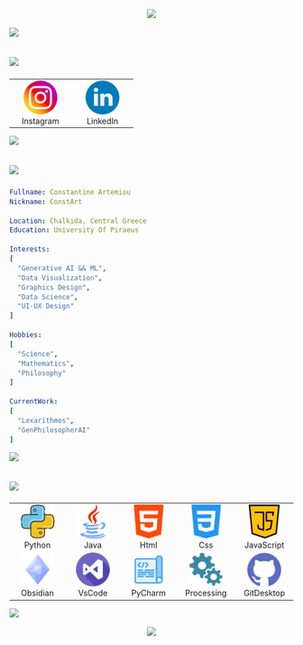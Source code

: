 <p align="center">
  <img src="https://capsule-render.vercel.app/api?type=waving&height=270&color=gradient&text=Hi%20there!%20I'm%20ConstArt&reversal=false&desc=A%20creative%20coder,%20blending%20AI%20and%20art%20into%20unique%20digital%20experiences.&fontSize=60&textBg=false&fontAlign=50&animation=twinkling&descSize=15&descAlignY=54&fontAlignY=39&strokeWidth=1"/>
</p>

<p>
  <img src="https://capsule-render.vercel.app/api?type=transparent&height=45&section=footer">
</p>

<h2>
  <img src="https://capsule-render.vercel.app/api?type=blur&height=45&color=gradient&text=Connect%20with%20me&reversal=false&fontSize=33&textBg=false&fontAlign=50&animation=scaleIn&fontColor=c5d1dec3&stroke=c5d1dec3" />
</h2>


<table align = "center">
  <tr>
    <td align="center" width="96">
      <a href = "https://www.instagram.com/const_art_sc/" alt = "const_art_sc | Instagram" target = "_blank"> 
      <img height="60" src="images/social/instagram.png">
      <a><br>Instagram
    </td>
    <td align="center" width="96">
      <a href = "https://www.linkedin.com/in/constantine-artemiou-727206331/" alt = "const_art_sc | LinkedIn" target = "_blank"> 
      <img height="60" src="images/social/linkedin.png">
      <a><br>LinkedIn
    </td>
  </tr>
</table>

<p>
  <img src="https://capsule-render.vercel.app/api?type=transparent&height=45&section=footer">
</p>

<h2>
  <img src="https://capsule-render.vercel.app/api?type=transparent&height=45&section=header&text=About%20me%20💡&fontSize=30&animation=scaleIn&fontColor=c5d1dec3&stroke=c5d1dec3" />
</h2>

```yaml
Fullname: Constantine Artemiou
Nickname: ConstArt

Location: Chalkida, Central Greece
Education: University Of Piraeus

Interests:
[
  "Generative AI && ML",
  "Data Visualization",
  "Graphics Design",
  "Data Science",
  "UI-UX Design"
]

Hobbies:
[
  "Science",
  "Mathematics",
  "Philosophy"
]

CurrentWork:
[
  "Lexarithmos",
  "GenPhilosopherAI"
]
```

<p>
  <img src="https://capsule-render.vercel.app/api?type=transparent&height=45&section=footer">
</p>

<h2>
  <img src="https://capsule-render.vercel.app/api?type=transparent&height=45&section=header&text=Technical%20Skills%20⚙️&fontSize=30&animation=scaleIn&fontColor=c5d1dec3&stroke=c5d1dec3" />
</h2>

<table align = "center">
  <tr>
    <td align="center" width="96">
      <img src="images/skills/languages/python.png" alt="Python" width="60" height="60" />
      <br>Python
    </td>
    <td align="center" width="96">
      <img src="images/skills/languages/java.png" alt="Java" width="60" height="60" />
      <br>Java
    </td>
    <td align="center" width="96">
      <img src="images/skills/languages/html.png" alt="Html" width="60" height="60" />
      <br>Html
    </td>
    <td align="center" width="96">
      <img src="images/skills/languages/css.png" alt="Css" width="60" height="60" />
      <br>Css
    </td>
    <td align="center" width="96">
      <img src="images/skills/languages/js.png" alt="Javascript" width="60" height="60" />
      <br>JavaScript
    </td>
  </tr>
  <tr>
    <td align="center" width="96">
      <img src="images/skills/environments/obsidian.png" alt="Obsidian" width="60" height="60" />
      <br>Obsidian
    </td>
    <td align="center" width="96">
      <img src="images/skills/environments/vscode.png" alt="VsCode" width="60" height="60" />
      <br>VsCode
    </td>
    <td align="center" width="96">
      <img src="images/skills/environments/pycharm.png" alt="PyCharm" width="60" height="60" />
      <br>PyCharm
    </td>
    <td align="center" width="96">
      <img src="images/skills/environments/processing.png" alt="Processing" width="60" height="60" />
      <br>Processing
    </td>
      <td align="center" width="96">
      <img src="images/skills/environments/gitdesktop.png" alt="GDesktop" width="60" height="60" />
      <br>GitDesktop
    </td>
  </tr>
</table>

<p>
  <img src="https://capsule-render.vercel.app/api?type=transparent&height=30&section=footer">
</p>

<p align="center">
  <img src="https://capsule-render.vercel.app/api?type=waving&color=timeGradient&height=120&section=footer" />
</p>
